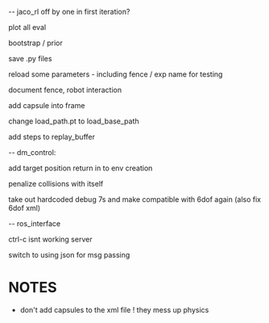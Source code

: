 -- jaco_rl
off by one in first iteration? 

plot all eval

bootstrap / prior

save .py files

reload some parameters - including fence / exp name for testing

document fence, robot interaction

add capsule into frame

change load_path.pt to load_base_path

add steps to replay_buffer

-- dm_control:

add target position return in to env creation

penalize collisions with itself

take out hardcoded debug 7s and make compatible with 6dof again (also fix 6dof xml)

-- ros_interface

ctrl-c isnt working server

switch to using json for msg passing



# NOTES
- don't add capsules to the xml file ! they mess up physics


